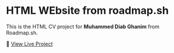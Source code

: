 # HTML WEbsite from roadmap.sh

This is the HTML CV project for **Muhammed Diab Ghanim** from Roadmap.sh.

🔗 [View Live Project](https://roadmap.sh/projects/basic-html-website)
